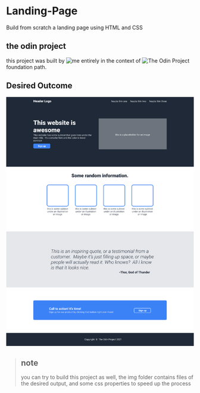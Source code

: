 # Landing-Page

Build from scratch a landing page using HTML and CSS

## the odin project

this project was built by ![me](https://github.com/abdelhakim54) entirely in the context of ![The Odin Project](https://www.theodinproject.com/) foundation path.

## Desired Outcome
![desired outcome](img/main-page.png)

> ## note
> you can try to build this project as well,
> the img folder contains files of the desired output, and some css properties to speed up the process  